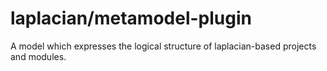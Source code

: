 <!-- @head-content@ -->
# laplacian/metamodel-plugin

A model which expresses the logical structure of laplacian-based projects and modules.

<!-- @head-content@ -->

<!-- @toc -->

<!-- @toc -->

<!-- @main-content -->

<!-- @main-content -->